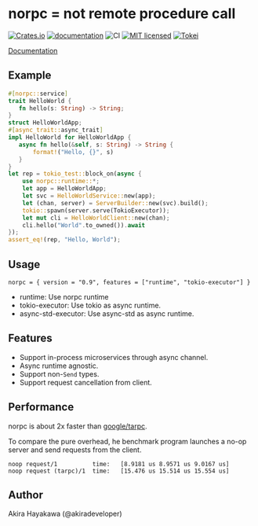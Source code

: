 # norpc = not remote procedure call

[![Crates.io](https://img.shields.io/crates/v/norpc.svg)](https://crates.io/crates/norpc)
[![documentation](https://docs.rs/norpc/badge.svg)](https://docs.rs/norpc)
![CI](https://github.com/akiradeveloper/norpc/workflows/CI/badge.svg)
[![MIT licensed](https://img.shields.io/badge/license-MIT-blue.svg)](https://github.com/akiradeveloper/norpc/blob/master/LICENSE)
[![Tokei](https://tokei.rs/b1/github/akiradeveloper/norpc)](https://github.com/akiradeveloper/norpc)

[Documentation](https://akiradeveloper.github.io/norpc/)

## Example

```rust
#[norpc::service]
trait HelloWorld {
   fn hello(s: String) -> String;
}
struct HelloWorldApp;
#[async_trait::async_trait]
impl HelloWorld for HelloWorldApp {
   async fn hello(&self, s: String) -> String {
       format!("Hello, {}", s)
   }
}
let rep = tokio_test::block_on(async {
    use norpc::runtime::*;
    let app = HelloWorldApp;
    let svc = HelloWorldService::new(app);
    let (chan, server) = ServerBuilder::new(svc).build();
    tokio::spawn(server.serve(TokioExecutor));
    let mut cli = HelloWorldClient::new(chan);
    cli.hello("World".to_owned()).await
});
assert_eq!(rep, "Hello, World");
```

## Usage

```
norpc = { version = "0.9", features = ["runtime", "tokio-executor"] }
```

- runtime: Use norpc runtime
- tokio-executor: Use tokio as async runtime.
- async-std-executor: Use async-std as async runtime.

## Features

- Support in-process microservices through async channel.
- Async runtime agnostic.
- Support non-`Send` types.
- Support request cancellation from client.

## Performance

norpc is about 2x faster than [google/tarpc](https://github.com/google/tarpc).

To compare the pure overhead, he benchmark program launches
a no-op server and send requests from the client.

```
noop request/1          time:   [8.9181 us 8.9571 us 9.0167 us]
noop request (tarpc)/1  time:   [15.476 us 15.514 us 15.554 us]
```

## Author

Akira Hayakawa (@akiradeveloper)
